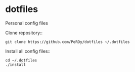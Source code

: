 # dotfiles
Personal config files

Clone repository::
    
    git clone https://github.com/PeRDy/dotfiles ~/.dotfiles

Install all config files::

    cd ~/.dotfiles
    ./install

